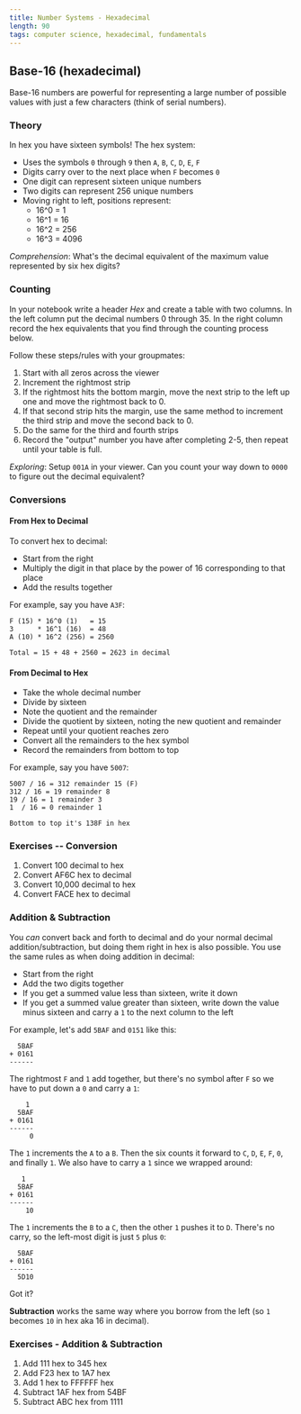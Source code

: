 ```yaml
---
title: Number Systems - Hexadecimal
length: 90
tags: computer science, hexadecimal, fundamentals
---
```


## Base-16 (hexadecimal)

Base-16 numbers are powerful for representing a large number of possible values with just a few characters (think of
serial numbers).

### Theory

In hex you have sixteen symbols! The hex system:

* Uses the symbols `0` through `9` then `A`, `B`, `C`, `D`, `E`, `F`
* Digits carry over to the next place when `F` becomes `0`
* One digit can represent sixteen unique numbers
* Two digits can represent 256 unique numbers
* Moving right to left, positions represent:
  * 16^0 = 1
  * 16^1 = 16
  * 16^2 = 256
  * 16^3 = 4096

*Comprehension*: What's the decimal equivalent of the maximum value represented by six hex digits?


### Counting

In your notebook write a header *Hex* and create a table with two columns. In the left column put the decimal numbers
0 through 35. In the right column record the hex equivalents that you find through the counting process below.

Follow these steps/rules with your groupmates:

1. Start with all zeros across the viewer
2. Increment the rightmost strip
3. If the rightmost hits the bottom margin, move the next strip to the left up one and move the rightmost back to 0.
4. If that second strip hits the margin, use the same method to increment the third strip and move the second back to 0.
5. Do the same for the third and fourth strips
6. Record the "output" number you have after completing 2-5, then repeat until your table is full.

*Exploring*: Setup `001A` in your viewer. Can you count your way down to `0000` to figure out the decimal equivalent?

### Conversions

#### From Hex to Decimal

To convert hex to decimal:

* Start from the right
* Multiply the digit in that place by the power of 16 corresponding to that place
* Add the results together

For example, say you have `A3F`:

```plain
F (15) * 16^0 (1)   = 15
3      * 16^1 (16)  = 48
A (10) * 16^2 (256) = 2560

Total = 15 + 48 + 2560 = 2623 in decimal
```

#### From Decimal to Hex

* Take the whole decimal number
* Divide by sixteen
* Note the quotient and the remainder
* Divide the quotient by sixteen, noting the new quotient and remainder
* Repeat until your quotient reaches zero
* Convert all the remainders to the hex symbol
* Record the remainders from bottom to top

For example, say you have `5007`:

```plain
5007 / 16 = 312 remainder 15 (F)
312 / 16 = 19 remainder 8
19 / 16 = 1 remainder 3
1  / 16 = 0 remainder 1

Bottom to top it's 138F in hex
```

### Exercises -- Conversion

1. Convert 100 decimal to hex
2. Convert AF6C hex to decimal
3. Convert 10,000 decimal to hex
4. Convert FACE hex to decimal

### Addition & Subtraction

You *can* convert back and forth to decimal and do your normal decimal addition/subtraction,
but doing them right in hex is also possible. You use the same rules as when doing addition in decimal:

* Start from the right
* Add the two digits together
* If you get a summed value less than sixteen, write it down
* If you get a summed value greater than sixteen, write down the value minus sixteen and carry a `1` to the next column to the left

For example, let's add `5BAF` and `0151` like this:

```plain
  5BAF
+ 0161
------
```

The rightmost `F` and `1` add together, but there's no symbol after `F` so we have to put down a `0` and carry a `1`:

```plain
    1
  5BAF
+ 0161
------
     0
```

The `1` increments the `A` to a `B`. Then the six counts it forward to `C`, `D`, `E`, `F`, `0`, and finally `1`. We also
have to carry a `1` since we wrapped around:

```plain
   1
  5BAF
+ 0161
------
    10
```

The `1` increments the `B` to a `C`, then the other `1` pushes it to `D`. There's no carry, so the left-most digit is just
`5` plus `0`:

```plain
  5BAF
+ 0161
------
  5D10
```

Got it?

**Subtraction** works the same way where you borrow from the left (so `1` becomes
`10` in hex aka 16 in decimal).

### Exercises - Addition & Subtraction

1. Add 111 hex to 345 hex
2. Add F23 hex to 1A7 hex
3. Add 1 hex to FFFFFF hex
4. Subtract 1AF hex from 54BF
5. Subtract ABC hex from 1111
